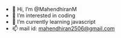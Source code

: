 - 👋 Hi, I’m @MahendhiranM
- 👀 I’m interested in coding
- 🌱 I’m currently learning javascript
- 📫 mail id: mahendhiran2506@gmail.com

<!---
MahendhiranM/MahendhiranM is a ✨ special ✨ repository because its `README.md` (this file) appears on your GitHub profile.
You can click the Preview link to take a look at your changes.
--->
